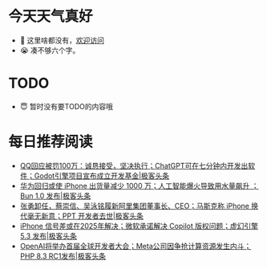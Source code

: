 # 今天天气真好
- 👋 这里啥都没有，[欢迎访问](https://zhangfeng-ola.github.io/)
- 😭 凑不够六个字。
<!---
- 👀 I’m interested in ...
- 🌱 I’m currently learning ...
- 💞️ I’m looking to collaborate on ...
- 📫 How to reach me ...
- 😇 I'm doing something ...

--->

# TODO 
- 😇 暂时没有要TODO的内容哦

<!---
zhangfeng-ola/zhangfeng-ola is a ✨ special ✨ repository because its `README.md` (this file) appears on your GitHub profile.
You can click the Preview link to take a look at your changes.
--->

# 每日推荐阅读
<!-- BLOG-POST-LIST:START -->
- [QQ回应被罚100万：诚恳接受，坚决执行；ChatGPT可在七分钟内开发出软件；Godot引擎项目宣布成立开发基金|极客头条](https://blog.csdn.net/weixin_39786569/article/details/132869361)
- [华为回归或使 iPhone 出货量减少 1000 万；人工智能爆火导致用水量飙升 ；Bun 1.0 发布|极客头条](https://blog.csdn.net/weixin_39786569/article/details/132824055)
- [张勇卸任，蔡崇信、吴泳铭履新阿里集团董事长、CEO；马斯克称 iPhone 换代毫无新意；PPT 开发者去世|极客头条](https://blog.csdn.net/weixin_39786569/article/details/132800275)
- [iPhone 信号差或在2025年解决；微软承诺解决 Copilot 版权问题；虚幻引擎 5.3 发布|极客头条](https://blog.csdn.net/weixin_39786569/article/details/132753731)
- [OpenAI将举办首届全球开发者大会；Meta公司因争抢计算资源发生内斗；PHP 8.3 RC1发布|极客头条](https://blog.csdn.net/weixin_39786569/article/details/132731224)
<!-- BLOG-POST-LIST:END -->
